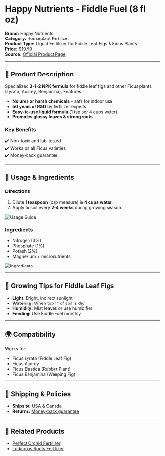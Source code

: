 # Happy Nutrients - Fiddle Fuel (8 fl oz)

**Brand:** Happy Nutrients  
**Category:** Houseplant Fertilizer  
**Product Type:** Liquid Fertilizer for Fiddle Leaf Figs & Ficus Plants  
**Price:** $19.99  
**Source:** [Official Product Page](https://www.happynutrients.com/products/fiddle-fuel-fiddle-leaf-fig-plant-food-for-all-houseplants-8-fluid-oz)  

---

## 🌿 Product Description  
Specialized **3-1-2 NPK formula** for fiddle leaf figs and other Ficus plants (Lyrata, Audrey, Benjamina). Features:  
- **No urea or harsh chemicals** - safe for indoor use  
- **50 years of R&D** by fertilizer experts  
- **Easy-to-use liquid formula** (1 tsp per 4 cups water)  
- **Promotes glossy leaves & strong roots**  

### Key Benefits  
✔️ Non-toxic and lab-tested  
✔️ Works on all Ficus varieties  
✔️ Money-back guarantee  

---

## 📝 Usage & Ingredients  
### **Directions**  
1. Dilute **1 teaspoon** (cap measure) in **4 cups water**.  
2. Apply to soil every **2-4 weeks** during growing season.  

![Usage Guide](https://www.happynutrients.com/cdn/shop/files/fiddle-fuel-instructions.png?v=1722750198)  

### **Ingredients**  
- Nitrogen (3%)  
- Phosphate (1%)  
- Potash (2%)  
- Magnesium + micronutrients  

![Ingredients](https://www.happynutrients.com/cdn/shop/files/fiddle-ingredients.png?v=1722750215)  

---

## 🌱 Growing Tips for Fiddle Leaf Figs  
- **Light:** Bright, indirect sunlight  
- **Watering:** When top 1" of soil is dry  
- **Humidity:** Mist leaves or use humidifier  
- **Feeding:** Use Fiddle Fuel monthly  

---

## 🌍 Compatibility  
Works for:  
- Ficus Lyrata (Fiddle Leaf Fig)  
- Ficus Audrey  
- Ficus Elastica (Rubber Plant)  
- Ficus Benjamina (Weeping Fig)  

---

## 🚚 Shipping & Policies  
- **Ships to:** USA & Canada  
- **Returns:** [Money-back guarantee](https://www.happynutrients.com/pages/return-policy-shipping-info)  

---

## 🔗 Related Products  
- [Perfect Orchid Fertilizer](https://www.happynutrients.com/products/perfect-orchid-12-oz-pouch)  
- [Ludicrous Roots Fertilizer](https://www.happynutrients.com/products/root-fertilizer)  
